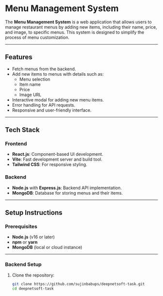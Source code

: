 # Menu Management System

The **Menu Management System** is a web application that allows users to manage restaurant menus by adding new items, including their name, price, and image, to specific menus. This system is designed to simplify the process of menu customization.

---

## Features

- Fetch menus from the backend.
- Add new items to menus with details such as:
  - Menu selection
  - Item name
  - Price
  - Image URL
- Interactive modal for adding new menu items.
- Error handling for API requests.
- Responsive and user-friendly interface.

---

## Tech Stack

### Frontend
- **React.js**: Component-based UI development.
- **Vite**: Fast development server and build tool.
- **Tailwind CSS**: For responsive styling.

### Backend
- **Node.js** with **Express.js**: Backend API implementation.
- **MongoDB**: Database for storing menus and their items.

---

## Setup Instructions

### Prerequisites

- **Node.js** (v16 or later)
- **npm** or **yarn**
- **MongoDB** (local or cloud instance)

---

### Backend Setup

1. Clone the repository:
   ```bash
   git clone https://github.com/sujinbabups/deepnetsoft-task.git
   cd deepnetsoft-task
